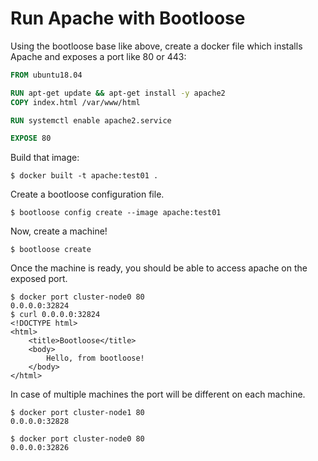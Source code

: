 # Run Apache with Bootloose

Using the bootloose base like above, create a docker file which installs Apache and
exposes a port like 80 or 443:

```Dockerfile
FROM ubuntu18.04

RUN apt-get update && apt-get install -y apache2
COPY index.html /var/www/html

RUN systemctl enable apache2.service

EXPOSE 80
```

Build that image:

```console
$ docker built -t apache:test01 .
```

Create a bootloose configuration file.

```console
$ bootloose config create --image apache:test01
```

Now, create a machine!

```console
$ bootloose create
```

Once the machine is ready, you should be able to access apache on the exposed port.

```console
$ docker port cluster-node0 80
0.0.0.0:32824
$ curl 0.0.0.0:32824
<!DOCTYPE html>
<html>
    <title>Bootloose</title>
    <body>
        Hello, from bootloose!
    </body>
</html>
```

In case of multiple machines the port will be different on each machine.

```console
$ docker port cluster-node1 80
0.0.0.0:32828

$ docker port cluster-node0 80
0.0.0.0:32826
```
